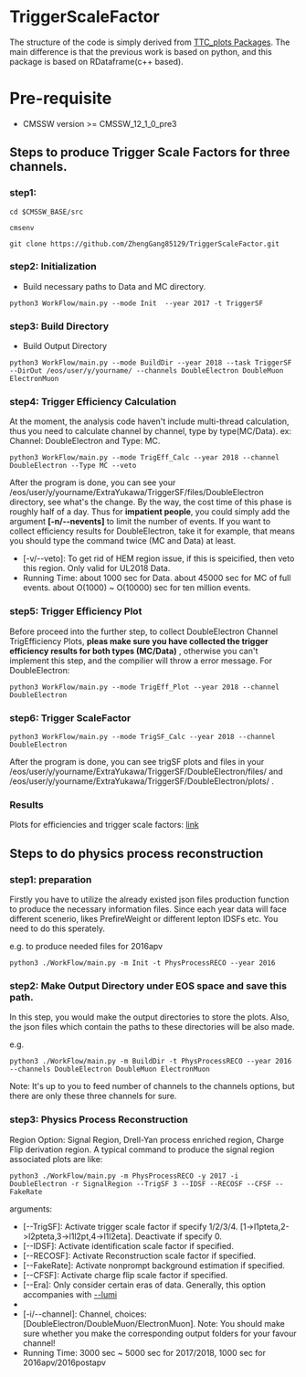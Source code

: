 # TriggerScaleFactor

The structure of the code is simply derived from [TTC_plots Packages](https://github.com/menglu21/TTC_plots.git).
The main difference is that the previous work is based on python, and this package is based on RDataframe(c++ based).

# Pre-requisite
- CMSSW version >= CMSSW_12_1_0_pre3

## Steps to produce Trigger Scale Factors for three channels.



### step1: 
```
cd $CMSSW_BASE/src

cmsenv

git clone https://github.com/ZhengGang85129/TriggerScaleFactor.git
```

### step2: Initialization

- Build necessary paths to Data and MC directory.
```
python3 WorkFlow/main.py --mode Init  --year 2017 -t TriggerSF
```
### step3: Build Directory

- Build Output Directory
```
python3 WorkFlow/main.py --mode BuildDir --year 2018 --task TriggerSF --DirOut /eos/user/y/yourname/ --channels DoubleElectron DoubleMuon ElectronMuon
```
### step4: Trigger Efficiency Calculation

At the moment, the analysis code haven't include multi-thread calculation, thus you need to calculate channel by channel, type by type(MC/Data).
ex: Channel: DoubleElectron and Type: MC.
```
python3 WorkFlow/main.py --mode TrigEff_Calc --year 2018 --channel DoubleElectron --Type MC --veto
```
After the program is done, you can see your /eos/user/y/yourname/ExtraYukawa/TriggerSF/files/DoubleElectron directory, see what's the change.
By the way, the cost time of this phase is roughly half of a day. Thus for **impatient people**, you could simply add the argument **[-n/--nevents]**
 to limit the number of events. If you want to collect efficiency results for DoubleElectron, take it for example, that means you should type the command twice (MC and Data) at least.
 - [-v/--veto]: To get rid of HEM region issue, if this is speicified, then veto this region. Only valid for UL2018 Data.
 - Running Time: about 1000 sec for Data. about 45000 sec for MC of full events. about O(1000) ~ O(10000) sec for ten million events.
### step5: Trigger Efficiency Plot

Before proceed into the further step, to collect DoubleElectron Channel TrigEfficiency Plots, **pleas make sure you have collected the trigger efficiency results for both types (MC/Data)** , otherwise you can't implement this step, and the compilier will throw a error message.
For DoubleElectron:

```
python3 WorkFlow/main.py --mode TrigEff_Plot --year 2018 --channel DoubleElectron
```

### step6: Trigger ScaleFactor 

```
python3 WorkFlow/main.py --mode TrigSF_Calc --year 2018 --channel DoubleElectron
```

After the program is done, you can see trigSF plots and files in your /eos/user/y/yourname/ExtraYukawa/TriggerSF/DoubleElectron/files/ and /eos/user/y/yourname/ExtraYukawa/TriggerSF/DoubleElectron/plots/ .
### Results

Plots for efficiencies and trigger scale factors: [link](https://cernbox.cern.ch/index.php/s/C2DsnT2SjqiApBL)


## Steps to do physics process reconstruction

### step1: preparation
Firstly you have to utilize the already existed json files production function to produce the necessary information files.
Since each year data will face different scenerio, likes PrefireWeight or different lepton IDSFs etc. You need to do this sperately. 

e.g. to produce needed files for 2016apv
```
python3 ./WorkFlow/main.py -m Init -t PhysProcessRECO --year 2016 
```
### step2: Make Output Directory under EOS space and save this path.

In this step, you would make the output directories to store the plots.
Also, the json files which contain the paths to these directories will be also made.

e.g.
```
python3 ./WorkFlow/main.py -m BuildDir -t PhysProcessRECO --year 2016 --channels DoubleElectron DoubleMuon ElectronMuon 
```
Note: It's up to you to feed number of channels to the channels options, but there are only these three channels for sure.  

### step3: Physics Process Reconstruction
Region Option: Signal Region, Drell-Yan process enriched region, Charge Flip derivation region.
A typical command to produce the signal region associated plots are like:
```
python3 ./WorkFlow/main.py -m PhysProcessRECO -y 2017 -i DoubleElectron -r SignalRegion --TrigSF 3 --IDSF --RECOSF --CFSF --FakeRate 
```
 arguments: 
 - [--TrigSF]: Activate trigger scale factor if specify 1/2/3/4. [1->l1pteta,2->l2pteta,3->l1l2pt,4->l1l2eta]. Deactivate if specify 0. 
 - [--IDSF]: Activate identification scale factor if specified.
 - [--RECOSF]: Activate Reconstruction scale factor if specified.
 - [--FakeRate]: Activate nonprompt background estimation if specified.
 - [--CFSF]: Activate charge flip scale factor if specified.
 - [--Era]: Only consider certain eras of data. Generally, this option accompanies with [--lumi] 
 - [--lumi]: Luminosity.
 - [-i/--channel]: Channel, choices: [DoubleElectron/DoubleMuon/ElectronMuon]. Note: You should make sure whether you make the corresponding output folders for your favour channel!
 - Running Time: 3000 sec ~ 5000 sec for 2017/2018, 1000 sec for 2016apv/2016postapv
